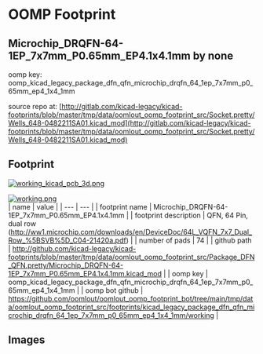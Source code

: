 # OOMP Footprint  
## Microchip_DRQFN-64-1EP_7x7mm_P0.65mm_EP4.1x4.1mm  by none  
  
oomp key: oomp_kicad_legacy_package_dfn_qfn_microchip_drqfn_64_1ep_7x7mm_p0_65mm_ep4_1x4_1mm  
  
source repo at: [http://gitlab.com/kicad-legacy/kicad-footprints/blob/master/tmp/data/oomlout_oomp_footprint_src/Socket.pretty/Wells_648-0482211SA01.kicad_mod](http://gitlab.com/kicad-legacy/kicad-footprints/blob/master/tmp/data/oomlout_oomp_footprint_src/Socket.pretty/Wells_648-0482211SA01.kicad_mod)  
## Footprint  
  
[![working_kicad_pcb_3d.png](working_kicad_pcb_3d_600.png)](working_kicad_pcb_3d.png)  
  
[![working.png](working_600.png)](working.png)  
| name | value | 
| --- | --- | 
| footprint name | Microchip_DRQFN-64-1EP_7x7mm_P0.65mm_EP4.1x4.1mm | 
| footprint description | QFN, 64 Pin, dual row (http://ww1.microchip.com/downloads/en/DeviceDoc/64L_VQFN_7x7_Dual_Row_%5BSVB%5D_C04-21420a.pdf) | 
| number of pads | 74 | 
| github path | http://github.com/kicad-legacy/kicad-footprints/blob/master/tmp/data/oomlout_oomp_footprint_src/Package_DFN_QFN.pretty/Microchip_DRQFN-64-1EP_7x7mm_P0.65mm_EP4.1x4.1mm.kicad_mod | 
| oomp key | oomp_kicad_legacy_package_dfn_qfn_microchip_drqfn_64_1ep_7x7mm_p0_65mm_ep4_1x4_1mm | 
| oomp bot github | https://github.com/oomlout/oomlout_oomp_footprint_bot/tree/main/tmp/data/oomlout_oomp_footprint_src/footprints/kicad_legacy_package_dfn_qfn_microchip_drqfn_64_1ep_7x7mm_p0_65mm_ep4_1x4_1mm/working | 
## Images  
